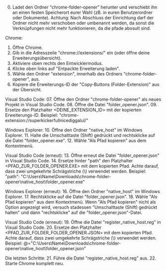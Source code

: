 00. Ladet den Ordner "chrome-folder-opener" herunter und verschiebt ihn an einen festen Speicherort eurer Wahl (zB. in euren Benutzerordner oder Dokumente).
    Achtung: Nach Abschluss der Einrichtung darf der Ordner nicht mehr verschoben oder umbenannt werden, da sonst die Verknüpfungen nicht mehr funktionieren, da die pfade abosult sind.

Chrome:
01. Öffne Chrome.
02. Gib in die Adresszeile "chrome://extensions/" ein (oder öffne deine Erweiterungsübersicht).
03. Aktiviere oben rechts den Entwicklermodus.
04. Klicke oben links auf "Entpackte Erweiterung laden".
05. Wähle den Ordner "extension", innerhalb des Ordners "chrome-folder-opener", aus.
06. Kopiere die Erweiterungs-ID der "Copy-Buttons (Folder-Extension)" aus der Übersicht.

Visual Studio Code:
07. Öffne den Ordner "chrome-folder-opener" als neues Projekt in Visual Studio Code.
08. Öffne die Datei "folder_opener.json".
09. Ersetze den Platzhalter <DEINE_EXTENSION_ID> mit der kopierten Erweiterungs-ID.
    Beispiel:
        "chrome-extension://superkickerfullnicediggalul/"

Windows Explorer:
10. Öffne den Ordner "native_host" im Windows Explorer.
11. Halte die Umschalttaste (Shift) gedrückt und rechtsklicke auf die Datei "folder_opener.exe".
12. Wähle "Als Pfad kopieren" aus dem Kontextmenü.

Visual Studio Code (erneut):
13. Öffne erneut die Datei "folder_opener.json" in Visual Studio Code.
14. Ersetze hinter "path" den Platzhalter <PFAD_ZUR_FOLDER_OPENER.EXE> mit dem kopierten Pfad.
    Achte darauf, dass zwei umgekehrte Schrägstriche (\\) verwendet werden.
    Beispiel:
        "path": "C:\\Users\\Name\\Downloads\\chrome-folder-opener\\native_host\\folder_opener.exe"

Windows Explorer (erneut):
16. Öffne den Ordner "native_host" im Windows Explorer.
17. Rechtsklicke auf die Datei "folder_opener.json".
18. Wähle "Als Pfad kopieren" aus dem Kontextmenü.
    Wenn "Als Pfad kopieren" nicht als Option angezeigt wird, versuch stadessen "Umschalttaste (Shift) gedrückt halten" und dann "rechtsklicke" auf die "folder_opener.json"-Datei.

Visual Studio Code (erneut):
19. Öffne die Datei "register_native_host.reg" in Visual Studio Code.
20. Ersetze den Platzhalter <PFAD_ZUR_FOLDER_FOLDER_OPENER.JSON> mit dem kopierten Pfad.
    Achte darauf, dass zwei umgekehrte Schrägstriche (\\) verwendet werden.
    Beispiel:
        @="C:\\Users\\Name\\Downloads\\chrome-folder-opener\\native_host\\folder_opener.json"

Die letzten Schritte:
21. Führe die Datei "register_native_host.reg" aus.
22. Starte Chrome komplett neu.
